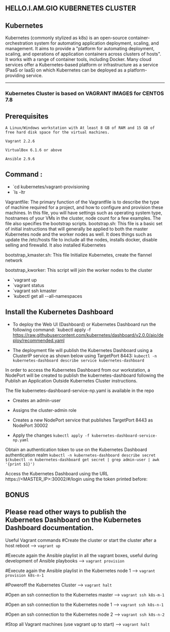 ## HELLO.I.AM.GIO KUBERNETES CLUSTER ##
## Kubernetes

Kubernetes (commonly stylized as k8s) is an open-source container-orchestration system for automating application deployment, scaling, and management. It aims to provide a "platform for automating deployment, scaling, and operations of application containers across clusters of hosts". It works with a range of container tools, including Docker. Many cloud services offer a Kubernetes-based platform or infrastructure as a service (PaaS or IaaS) on which Kubernetes can be deployed as a platform-providing service. 

---
### Kubernetes Cluster is based on VAGRANT IMAGES for CENTOS 7.8

## Prerequisites

    A Linux/Windows workstation with At least 8 GB of RAM and 15 GB of free hard disk space for the virtual machines.
  
    Vagrant 2.2.6
 
    VirtualBox 6.1.6 or above
 
    Ansible 2.9.6 

## Command :
- `cd kubernetes/vagrant-provisioning
- `ls -ltr

Vagrantfile: The primary function of the Vagrantfile is to describe the type of machine required for a project, and how to configure and provision these machines. In this file, you will have settings such as operating system type, hostnames of your VMs in the cluster, node count for a few examples. The file also specifies the bootstrap scripts.
bootstrap.sh: This file is a basic set of initial instructions that will generally be applied to both the master Kubernetes node and the worker nodes as well. It does things such as update the /etc/hosts file to include all the nodes, installs docker, disable selling and firewalld. It also installed Kubernetes 

bootstrap_kmaster.sh: This file Initialize Kubernetes, create the flannel network

bootstrap_kworker: This script will join the worker nodes to the cluster

- `vagrant up
- `vagrant status
- `vagrant ssh kmaster
- `kubectl get all --all-namespaces

## Install the Kubernetes Dashboard ##

- To deploy the Web UI (Dashboard) or Kubernetes Dashboard run the following command:
`kubectl apply -f https://raw.githubusercontent.com/kubernetes/dashboard/v2.0.0/aio/deploy/recommended.yaml

- The deployment file will publish the Kubernetes Dashboard using a ClusterIP service as shown below using TargetPort 8443:
`kubectl -n kubernetes-dashboard describe service kubernetes-dashboard`

In order to access the Kubernetes Dashboard from our workstation, a NodePort will be created to publish the kubernetes-dashboard following the Publish an Application Outside Kubernetes Cluster instructions.

The file kubernetes-dashboard-service-np.yaml is available in the repo
- Creates an admin-user
-  Assigns the cluster-admin role
- Creates a new NodePort service that publishes TargetPort 8443 as NodePort 30002

- Apply the changes
`kubectl apply -f kubernetes-dashboard-service-np.yaml` 

Obtain an authentication token to use on the Kubernetes Dashboard authentication realm
`kubectl -n kubernetes-dashboard describe secret $(kubectl -n kubernetes-dashboard get secret | grep admin-user | awk '{print $1}')`

Access the Kubernetes Dashboard using the URL https://<MASTER_IP>:30002/#/login using the token printed before:

## BONUS ##
## Please read other ways to publish the Kubernetes Dashboard on the Kubernetes Dashboard documentation.
Useful Vagrant commands
#Create the cluster or start the cluster after a host reboot --> `vagrant up`

#Execute again the Ansible playlist in all the vagrant boxes, useful during development of Ansible playbooks --> `vagrant provision` 

#Execute again the Ansible playlist in the Kubernetes node 1 --> `vagrant provision k8s-n-1`

#Poweroff the Kubernetes Cluster --> `vagrant halt`

#Open an ssh connection to the Kubernetes master --> `vagrant ssh k8s-m-1`

#Open an ssh connection to the Kubernetes node 1 --> `vagrant ssh k8s-n-1`

#Open an ssh connection to the Kubernetes node 2 --> `vagrant ssh k8s-n-2`

#Stop all Vagrant machines (use vagrant up to start) --> `vagrant halt`
